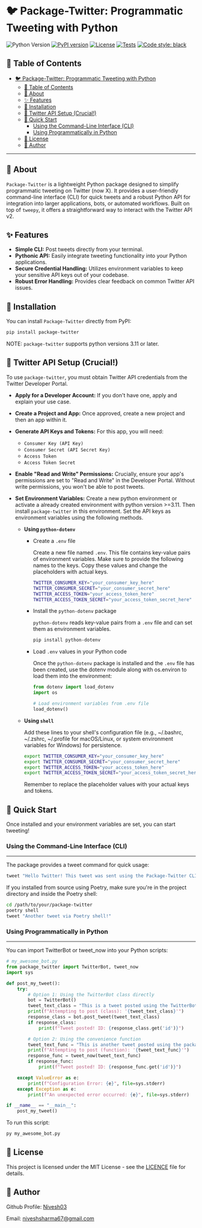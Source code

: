 # 🐦 Package-Twitter: Programmatic Tweeting with Python

![Python Version](https://img.shields.io/badge/python-3.11+-blue.svg)
[![PyPI version](https://img.shields.io/pypi/v/package-twitter.svg)](https://pypi.org/project/package-twitter/)
[![License](https://img.shields.io/github/license/Nivesh03/package-twitter.svg)](LICENSE)
[![Tests](https://github.com/Nivesh03/package-twitter/actions/workflows/main.yml/badge.svg)](https://github.com/Nivesh03/package-twitter/actions/workflows/main.yml)
[![Code style: black](https://img.shields.io/badge/code%20style-black-000000.svg)](https://github.com/psf/black)

## 📖 Table of Contents

- [🐦 Package-Twitter: Programmatic Tweeting with Python](#-package-twitter-programmatic-tweeting-with-python)
  - [📖 Table of Contents](#-table-of-contents)
  - [📖 About](#-about)
  - [✨ Features](#-features)
  - [🚀 Installation](#-installation)
  - [🔑 Twitter API Setup (Crucial!)](#-twitter-api-setup-crucial)
  - [🚀 Quick Start](#-quick-start)
    - [Using the Command-Line Interface (CLI)](#using-the-command-line-interface-cli)
    - [Using Programmatically in Python](#using-programmatically-in-python)
  - [📄 License](#-license)
  - [👤 Author](#-author)

---

## 📖 About

`Package-Twitter` is a lightweight Python package designed to simplify programmatic tweeting on Twitter (now X). It provides a user-friendly command-line interface (CLI) for quick tweets and a robust Python API for integration into larger applications, bots, or automated workflows. Built on top of `tweepy`, it offers a straightforward way to interact with the Twitter API v2.

## ✨ Features

* **Simple CLI:** Post tweets directly from your terminal.
* **Pythonic API:** Easily integrate tweeting functionality into your Python applications.
* **Secure Credential Handling:** Utilizes environment variables to keep your sensitive API keys out of your codebase.
* **Robust Error Handling:** Provides clear feedback on common Twitter API issues.

## 🚀 Installation

You can install `Package-Twitter` directly from PyPI:

```bash
pip install package-twitter
```

NOTE: `package-twitter` supports python versions 3.11 or later.

## 🔑 Twitter API Setup (Crucial!)
To use `package-twitter`, you must obtain Twitter API credentials from the Twitter Developer Portal.

* **Apply for a Developer Account:** If you don't have one, apply and explain your use case.

* **Create a Project and App:** Once approved, create a new project and then an app within it.

* **Generate API Keys and Tokens:** For this app, you will need:

  * `Consumer Key (API Key)`
  * `Consumer Secret (API Secret Key)`
  * `Access Token`
  * `Access Token Secret`
  
* **Enable "Read and Write" Permissions:** Crucially, ensure your app's permissions are set to "Read and Write" in the Developer Portal. Without write permissions, you won't be able to post tweets.

* **Set Environment Variables:** Create a new python environment or activate a already created environment with python version >=3.11. Then install `package-twitter` in this environment. Set the API keys as environment variables using the following methods.

  * **Using `python-dotenv`**
    * Create a `.env` file
  
        Create a new file named `.env`. This file contains key-value pairs of environment variables. Make sure to provide the following names to the keys. Copy these values and change the placeholders with actual keys.
        ``` bash
        TWITTER_CONSUMER_KEY="your_consumer_key_here"
        TWITTER_CONSUMER_SECRET="your_consumer_secret_here"
        TWITTER_ACCESS_TOKEN="your_access_token_here"
        TWITTER_ACCESS_TOKEN_SECRET="your_access_token_secret_here"
        ```
    * Install the `python-dotenv` package

        `python-dotenv` reads key-value pairs from a `.env` file and can set them as environment variables.
        ```bash
        pip install python-dotenv
        ```
    * Load `.env` values in your Python code

        Once the `python-dotenv` package is installed and the `.env` file has been created, use the dotenv module along with os.environ to load them into the environment:

        ```python
        from dotenv import load_dotenv
        import os
        
        # Load environment variables from .env file
        load_dotenv()
        ```
  * **Using `shell`**

    Add these lines to your shell's configuration file (e.g., ~/.bashrc, ~/.zshrc, ~/.profile for macOS/Linux, or system environment variables for Windows) for persistence.

    ```bash
    export TWITTER_CONSUMER_KEY="your_consumer_key_here"
    export TWITTER_CONSUMER_SECRET="your_consumer_secret_here"
    export TWITTER_ACCESS_TOKEN="your_access_token_here"
    export TWITTER_ACCESS_TOKEN_SECRET="your_access_token_secret_here"
    ```
    Remember to replace the placeholder values with your actual keys and tokens.

## 🚀 Quick Start
Once installed and your environment variables are set, you can start tweeting!

### Using the Command-Line Interface (CLI)
---
The package provides a tweet command for quick usage:

```bash
tweet "Hello Twitter! This tweet was sent using the Package-Twitter CLI."
```
If you installed from source using Poetry, make sure you're in the project directory and inside the Poetry shell:

```bash
cd /path/to/your/package-twitter
poetry shell
tweet "Another tweet via Poetry shell!"
```
### Using Programmatically in Python
---
You can import TwitterBot or tweet_now into your Python scripts:

```python
# my_awesome_bot.py
from package_twitter import TwitterBot, tweet_now
import sys

def post_my_tweet():
    try:
        # Option 1: Using the TwitterBot class directly
        bot = TwitterBot()
        tweet_text_class = "This is a tweet posted using the TwitterBot class directly in Python. #Automation"
        print(f"Attempting to post (class): '{tweet_text_class}'")
        response_class = bot.post_tweet(tweet_text_class)
        if response_class:
            print(f"Tweet posted! ID: {response_class.get('id')}")

        # Option 2: Using the convenience function
        tweet_text_func = "This is another tweet posted using the package_twitter.tweet_now() function. #PythonDev"
        print(f"Attempting to post (function): '{tweet_text_func}'")
        response_func = tweet_now(tweet_text_func)
        if response_func:
            print(f"Tweet posted! ID: {response_func.get('id')}")

    except ValueError as e:
        print(f"Configuration Error: {e}", file=sys.stderr)
    except Exception as e:
        print(f"An unexpected error occurred: {e}", file=sys.stderr)

if __name__ == "__main__":
    post_my_tweet()
```

To run this script:

```bash
py my_awesome_bot.py
```

## 📄 License
This project is licensed under the MIT License - see the [LICENCE](LICENSE) file for details.

## 👤 Author
Github Profile: [Nivesh03](https://github.com/Nivesh03)

Email: niveshsharma67@gmail.com
